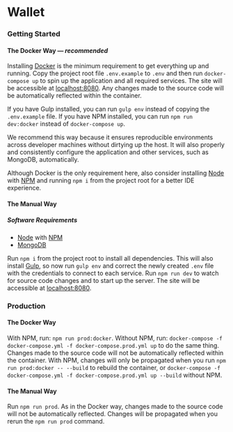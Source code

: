 # Wallet

### Getting Started

#### The Docker Way &mdash; _recommended_

Installing [Docker](https://www.docker.com/) is the minimum requirement to get everything up and running. Copy the project root file `.env.example` to `.env` and then run `docker-compose up` to spin up the application and all required services. The site will be accessible at [localhost:8080](http://localhost:8080/). Any changes made to the source code will be automatically reflected within the container.

If you have Gulp installed, you can run `gulp env` instead of copying the `.env.example` file. If you have NPM installed, you can run `npm run dev:docker` instead of `docker-compose up`.

We recommend this way because it ensures reproducible environments across developer machines without dirtying up the host. It will also properly and consistently configure the application and other services, such as MongoDB, automatically.

Although Docker is the only requirement here, also consider installing [Node](https://nodejs.org/en/) with [NPM](https://www.npmjs.com/) and running `npm i` from the project root for a better IDE experience.

#### The Manual Way

##### Software Requirements
- [Node](https://nodejs.org/en/) with [NPM](https://www.npmjs.com/)
- [MongoDB](https://www.mongodb.com/)

Run `npm i` from the project root to install all dependencies. This will also install [Gulp](https://gulpjs.com/), so now run `gulp env` and correct the newly created `.env` file with the credentials to connect to each service. Run `npm run dev` to watch for source code changes and to start up the server. The site will be accessible at [localhost:8080](http://localhost:8080/).

### Production

#### The Docker Way

With NPM, run: `npm run prod:docker`. Without NPM, run: `docker-compose -f docker-compose.yml -f docker-compose.prod.yml up` to do the same thing. Changes made to the source code will not be automatically reflected within the container. With NPM, changes will only be propagated when you run `npm run prod:docker -- --build` to rebuild the container, or `docker-compose -f docker-compose.yml -f docker-compose.prod.yml up --build` without NPM.

#### The Manual Way

Run `npm run prod`. As in the Docker way, changes made to the source code will not be automatically reflected. Changes will be propagated when you rerun the `npm run prod` command.

